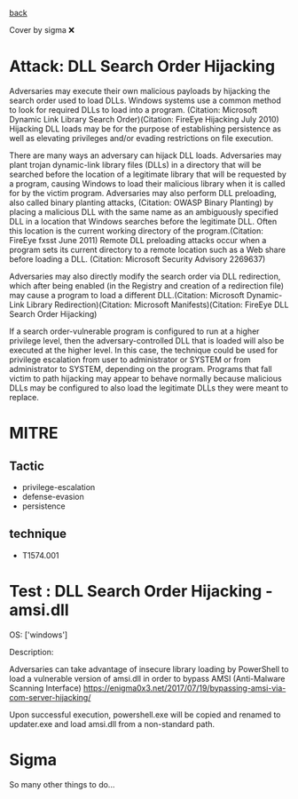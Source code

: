 [back](../index.md)

Cover by sigma :x: 

# Attack: DLL Search Order Hijacking

 Adversaries may execute their own malicious payloads by hijacking the search order used to load DLLs. Windows systems use a common method to look for required DLLs to load into a program. (Citation: Microsoft Dynamic Link Library Search Order)(Citation: FireEye Hijacking July 2010) Hijacking DLL loads may be for the purpose of establishing persistence as well as elevating privileges and/or evading restrictions on file execution.

There are many ways an adversary can hijack DLL loads. Adversaries may plant trojan dynamic-link library files (DLLs) in a directory that will be searched before the location of a legitimate library that will be requested by a program, causing Windows to load their malicious library when it is called for by the victim program. Adversaries may also perform DLL preloading, also called binary planting attacks, (Citation: OWASP Binary Planting) by placing a malicious DLL with the same name as an ambiguously specified DLL in a location that Windows searches before the legitimate DLL. Often this location is the current working directory of the program.(Citation: FireEye fxsst June 2011) Remote DLL preloading attacks occur when a program sets its current directory to a remote location such as a Web share before loading a DLL. (Citation: Microsoft Security Advisory 2269637)

Adversaries may also directly modify the search order via DLL redirection, which after being enabled (in the Registry and creation of a redirection file) may cause a program to load a different DLL.(Citation: Microsoft Dynamic-Link Library Redirection)(Citation: Microsoft Manifests)(Citation: FireEye DLL Search Order Hijacking)

If a search order-vulnerable program is configured to run at a higher privilege level, then the adversary-controlled DLL that is loaded will also be executed at the higher level. In this case, the technique could be used for privilege escalation from user to administrator or SYSTEM or from administrator to SYSTEM, depending on the program. Programs that fall victim to path hijacking may appear to behave normally because malicious DLLs may be configured to also load the legitimate DLLs they were meant to replace.

# MITRE
## Tactic
  - privilege-escalation
  - defense-evasion
  - persistence

## technique
  - T1574.001

# Test : DLL Search Order Hijacking - amsi.dll

OS: ['windows']

Description:

 Adversaries can take advantage of insecure library loading by PowerShell to load a vulnerable version of amsi.dll in order to bypass AMSI (Anti-Malware Scanning Interface)
https://enigma0x3.net/2017/07/19/bypassing-amsi-via-com-server-hijacking/

Upon successful execution, powershell.exe will be copied and renamed to updater.exe and load amsi.dll from a non-standard path.


# Sigma

 So many other things to do...